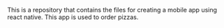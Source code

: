 This is a repository that contains the files for creating a mobile app using react native. This app is used to order pizzas.
